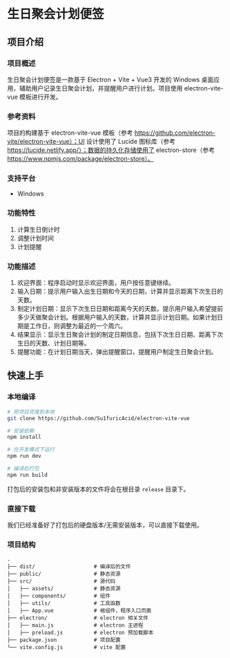 # 生日聚会计划便签

## 项目介绍

### 项目概述

生日聚会计划便签是一款基于 Electron + Vite + Vue3 开发的 Windows 桌面应用，辅助用户记录生日聚会计划，并提醒用户进行计划。项目使用 electron-vite-vue 模板进行开发。

### 参考资料

项目的构建基于 electron-vite-vue 模板（参考 https://github.com/electron-vite/electron-vite-vue）；UI 设计使用了 Lucide 图标库（参考 https://lucide.netlify.app/）；数据的持久化存储使用了 electron-store（参考 https://www.npmjs.com/package/electron-store）。

### 支持平台

- Windows

### 功能特性

1. 计算生日倒计时
2. 调整计划时间
3. 计划提醒

### 功能描述

1. 欢迎界面：程序启动时显示欢迎界面，用户按任意键继续。
2. 输入日期：提示用户输入出生日期和今天的日期，计算并显示距离下次生日的天数。
3. 制定计划日期：显示下次生日日期和距离今天的天数，提示用户输入希望提前多少天做聚会计划。根据用户输入的天数，计算并显示计划日期。如果计划日期是工作日，则调整为最近的一个周六。
4. 结果显示：显示生日聚会计划的制定日期信息，包括下次生日日期、距离下次生日的天数、计划日期等。
5. 提醒功能：在计划日期当天，弹出提醒窗口，提醒用户制定生日聚会计划。

## 快速上手

### 本地编译
```sh
# 把项目克隆到本地
git clone https://github.com/Su1furicAcid/electron-vite-vue

# 安装依赖
npm install

# 在开发模式下运行
npm run dev

# 编译后打包
npm run build
```

打包后的安装包和非安装版本的文件将会在根目录 `release` 目录下。

### 直接下载
我们已经准备好了打包后的硬盘版本/无需安装版本，可以直接下载使用。

### 项目结构
```
.
├── dist/                   # 编译后的文件
├── public/                 # 静态资源
├── src/                    # 源代码
│   ├── assets/             # 静态资源
│   ├── components/         # 组件
│   ├── utils/              # 工具函数
│   ├── App.vue             # 根组件，程序入口页面
├── electron/               # electron 相关文件
│   ├── main.js             # electron 主进程
│   ├── preload.js          # electron 预加载脚本
├── package.json            # 项目配置
└── vite.config.js          # vite 配置
```